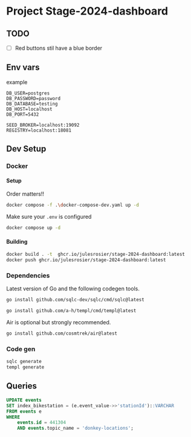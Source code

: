 # Project Stage-2024-dashboard

## TODO

- [ ] Red buttons stil have a blue border

## Env vars

example

```env
DB_USER=postgres
DB_PASSWORD=password
DB_DATABASE=testing
DB_HOST=localhost
DB_PORT=5432

SEED_BROKER=localhost:19092
REGISTRY=localhost:18081
```

## Dev Setup

### Docker

#### Setup

Order matters!!

```sh
docker compose -f .\docker-compose-dev.yaml up -d
```

Make sure your `.env` is configured

```sh
docker compose up -d
```

#### Building

```sh
docker build . -t  ghcr.io/julesrosier/stage-2024-dashboard:latest
docker push ghcr.io/julesrosier/stage-2024-dashboard:latest
```

### Dependencies

Latest version of Go and the following codegen tools.

```sh
go install github.com/sqlc-dev/sqlc/cmd/sqlc@latest
```

```sh
go install github.com/a-h/templ/cmd/templ@latest
```

Air is optional but strongly recommended.

```sh
go install github.com/cosmtrek/air@latest
```

### Code gen

```sh
sqlc generate
templ generate
```

## Queries

```sql
UPDATE events
SET index_bikestation = (e.event_value->>'stationId')::VARCHAR
FROM events e
WHERE
    events.id = 441304
    AND events.topic_name = 'donkey-locations';
```
